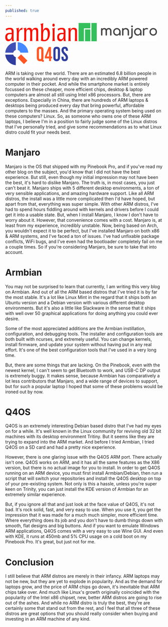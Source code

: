 ```yaml
---
published: true
---
```

![Pic1](/images/Armbianlogo.png)
![Pic2](/images/Manjaro_logo_text.svg.png)
![Pic3](/images/Q4OS_logo.svg.png)

ARM is taking over the world. There are an estimated 6.8 billion people in the world walking around every day with an incredibly ARM powered computer in their pocket. And while the smartphone market is entirely focussed on these cheaper, more efficient chips, desktop & laptop computers are almost all still using Intel x86 processors. But, there are exceptions. Especially in China, there are hundreds of ARM laptops & desktops being produced every day that bring powerful, affordable computers to the masses. And the primary operating system being used on these computers? Linux. So, as someone who owns one of these ARM laptops, I believe I'm in a position to fairly judge some of the Linux distros that I've personally tried, and give some recommendations as to what Linux distro could fit your needs best.

# Manjaro 

Manjaro is the OS that shipped with my Pinebook Pro, and if you've read my other blog on the subject, you'd know that I did not have the best experience. But still, even though my initial impression may not have been the best, it's hard to dislike Manjaro. The truth is, in most cases, you just can't beat it. Manjaro ships with 5 different desktop environments, a ton of very sensible applications, and amazing hardware support. Like all ARM distros, the install was a little more complicated then I'd have hoped, but apart from that, everything was super simple. With other ARM distros, I've had to spend hours fiddling around with kernels and drivers before I could get it into a usable state. But, when I install Manjaro, I know I don't have to worry about it. 
However, that convenience comes with a cost. Manjaro is, at least from my experience, incredibly unstable. Now, being based on Arch, you wouldn't expect it to be perfect, but I've installed Manjaro on both x86 & ARM systems, and I've faced a ton of issues. I've had unfixable package conflicts, WiFi bugs, and I've even had the bootloader completely fail on me a couple times. So if you're considering Manjaro, be sure to take that into account.  

# Armbian 

You may not be surprised to learn that currently, I am writing this very blog on Armbian. And out of all the ARM based distros that I've tried it is by far the most stable. It's a lot like Linux Mint in the regard that it ships both an Ubuntu version and a Debian version with various different desktop environments. But it's also a little like Slackware in the sense that it ships with well over 50 graphical applications for doing anything you could ever desire.  

Some of the most appreciated additions are the Armbian instillation, configuration, and debugging tools. The installer and configuration tools are both built with ncurses, and extremely useful. You can change kernels, install firmware, and update your system without having put in any real effort. It's one of the best configuration tools that I've used in a very long time. 

But, there are some things that are lacking. On the Pinebook, even with the newest kernel, I can't seem to get Bluetooth to work, and USB-C DP output is extremely buggy. It makes sense, because Armbian has comparatively a lot less contributors that Manjaro, and a wide range of devices to support, but for such a popular laptop I hoped that some of these problems would be ironed out by now.  

# Q4OS

Q4OS is an extremely interesting Debian based distro that I've had my eyes on for a while. It's well known in the Linux community for reviving old 32 bit machines with its desktop environment Tritiny. But it seems like they are trying to expand into the ARM market. And before I tried Armbian, I tried Q4OS on a SD card and had a pretty nice experience. 

However, there is one glaring issue with the Q4OS ARM port. There actually isn't one. Q4OS works on ARM, and it has all the same features as the X86 version, but there is no actual image for you to install. In order to get Q4OS running on an ARM device, you must first install Armbian/Debian, then run a script that will switch your repositories and install the Q4OS desktop on top of your pre-existing system. Not only is this a hassle, unless you're super keen on Trinity, you can just install the KDE version of Armbian for an extremely similar experience. 

But, if you ignore all that and just look at the face value of Q4OS, it's not bad. It's rock solid, fast, and very easy to use. When you use it, you get the impression that it was made for a much much simpler, more efficient time. Where everything does its job and you don't have to dumb things down with smooth, flat designs and big buttons. And if you want to emulate Windows ARM applications, Q4OS comes with a very easy to use Wine GUI. And even with KDE, it runs at 450mb and 5% CPU usage on a cold boot on my Pinebook Pro. It's great, but just not for me. 

# Conclusion 

I still believe that ARM distros are merely in their infancy. ARM laptops may not be new, but they are yet to explode in popularity. And as the demand for laptops grow, and the price of ARM chips go down, it's inevitable that ARM chips take over. And much like Linux's growth originally coincided with the popularity of the Intel x86 chipset, new, better ARM distros are going to rise out of the ashes. And while no ARM distro is truly the best, they're are certainly some that stand out from the rest, and I feel that all three of these distros are great options that you should really consider when buying and investing in an ARM machine of any kind.  
